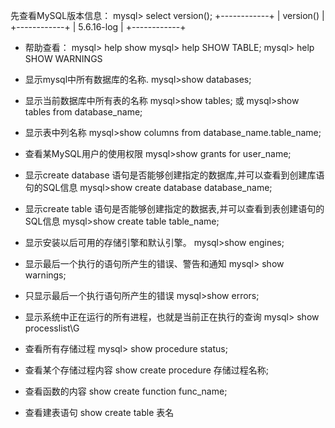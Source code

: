 先查看MySQL版本信息：
mysql> select version();
+------------+
| version()  |
+------------+
| 5.6.16-log |
+------------+

* 帮助查看：
    mysql> help show
    mysql> help SHOW TABLE;
    mysql> help SHOW WARNINGS

* 显示mysql中所有数据库的名称.
mysql>show databases;

* 显示当前数据库中所有表的名称
    mysql>show tables;
    或
    mysql>show tables from database_name;

* 显示表中列名称
mysql>show columns from database_name.table_name;

* 查看某MySQL用户的使用权限
mysql>show grants for user_name;

* 显示create database 语句是否能够创建指定的数据库,并可以查看到创建库语句的SQL信息
mysql>show create database database_name;

* 显示create table 语句是否能够创建指定的数据表,并可以查看到表创建语句的SQL信息
mysql>show create table table_name;

* 显示安装以后可用的存储引擎和默认引擎。
mysql>show engines;

* 显示最后一个执行的语句所产生的错误、警告和通知
mysql> show warnings;

* 只显示最后一个执行语句所产生的错误
mysql>show errors;

* 显示系统中正在运行的所有进程，也就是当前正在执行的查询
mysql> show processlist\G

* 查看所有存储过程
mysql> show procedure status;

* 查看某个存储过程内容
show create procedure 存储过程名称;

* 查看函数的内容
show create function func_name;


* 查看建表语句
show create table 表名